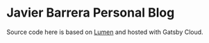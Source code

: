 # Javier Barrera Personal Blog

Source code here is based on [Lumen](https://github.com/alxshelepenok/gatsby-starter-lumen) and hosted with Gatsby Cloud.